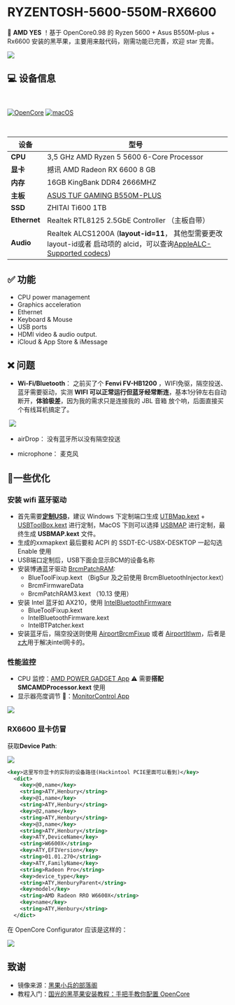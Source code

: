 # RYZENTOSH-5600-550M-RX6600

👏 **AMD YES** ！基于 OpenCore0.98 的 Ryzen 5600 + Asus B550M-plus + Rx6600 安装的黑苹果，主要用来敲代码，刚需功能已完善，欢迎 star 完善。

![](./static/info.png)

## 💻 设备信息

<br>

[![OpenCore](https://img.shields.io/badge/OpenCore-0.9.8-lightblue.svg)](https://github.com/acidanthera/OpenCorePkg) [![macOS](https://img.shields.io/badge/macOS-13.5.2-F09337.svg)](https://www.apple.com/macos/ventura)

</br>

| **设备**     | **型号**                                                                                                                                                                              |
| ------------ | ------------------------------------------------------------------------------------------------------------------------------------------------------------------------------------- |
| **CPU**      | 3,5 GHz AMD Ryzen 5 5600 6-Core Processor                                                                                                                                             |
| **显卡**     | 撼讯 AMD Radeon RX 6600 8 GB                                                                                                                                                          |
| **内存**     | 16GB KingBank DDR4 2666MHZ                                                                                                                                                            |
| **主板**     | [ASUS TUF GAMING B550M-PLUS](https://www.asus.com.cn/motherboards-components/motherboards/tuf-gaming/tuf-gaming-b550m-plus/)                                                          |
| **SSD**      | ZHITAI Ti600 1TB                                                                                                                                                                      |  |
| **Ethernet** | Realtek RTL8125 2.5GbE Controller （主板自带）                                                                                                                                        |
| **Audio**    | Realtek ALCS1200A (**layout-id=11**， 其他型需要更改layout-id或者 启动项的 alcid，可以查询[AppleALC-Supported codecs](https://github.com/acidanthera/applealc/wiki/supported-codecs)) |

## ✅ 功能

-  CPU power management
-  Graphics acceleration
-  Ethernet
-  Keyboard & Mouse
-  USB ports
-  HDMI video & audio output.
-  iCloud & App Store & iMessage

## ❌ 问题

-  **Wi-Fi/Bluetooth**： 之前买了个 **Fenvi FV-HB1200** ，WIFI免驱，隔空投送、蓝牙需要驱动，实测 **WIFI 可以正常运行但蓝牙经常断连**，基本1分钟左右自动断开，**体验极差**，因为我的需求只是连接我的 JBL 音箱 放个响，后面直接买个有线耳机搞定了。

​	![](./static/fenvi.png)

-  airDrop： 没有蓝牙所以没有隔空投送

-  microphone： 麦克风

## 🎉一些优化

### 安装 wifi 蓝牙驱动
- 首先需要[**定制USB**](https://apple.sqlsec.com/6-%E5%AE%9E%E7%94%A8%E5%A7%BF%E5%8A%BF/6-1.html)，建议 Windows 下定制端口生成 [UTBMap.kext](https://github.com/USBToolBox/tool) + [USBToolBox.kext](https://github.com/USBToolBox/kext) 进行定制，MacOS 下则可以选择 [USBMAP](https://github.com/corpnewt/USBMap) 进行定制，最终生成 **USBMAP.kext** 文件。
- 生成的xxmapkext 最后要和 ACPI 的 SSDT-EC-USBX-DESKTOP 一起勾选 Enable 使用
- USB端口定制后，USB下面会显示BCM的设备名称
- 安装博通蓝牙驱动 [BrcmPatchRAM](https://github.com/acidanthera/BrcmPatchRAM):
  - BlueToolFixup.kext （BigSur 及之前使用 BrcmBluetoothInjector.kext）
  - BrcmFirmwareData
  - BrcmPatchRAM3.kext （10.13 使用）
- 安装 Intel 蓝牙如 AX210，使用 [IntelBluetoothFirmware](https://github.com/OpenIntelWireless/IntelBluetoothFirmware)
  - BlueToolFixup.kext
  - IntelBluetoothFirmware.kext
  - IntelBTPatcher.kext
-  安装蓝牙后，隔空投送则使用 [AirportBrcmFixup](https://github.com/acidanthera/AirportBrcmFixup) 或者 [AirportItlwm](https://github.com/OpenIntelWireless/itlwm)，后者是[z大](https://github.com/zxystd)用于解决intel网卡的。

### 性能监控

- CPU 监控：[AMD POWER GADGET App](https://github.com/trulyspinach/SMCAMDProcessor) ⚠️ 需要**搭配 SMCAMDProcessor.kext** 使用
- 显示器亮度调节 🔅：[MonitorControl App](https://github.com/MonitorControl/MonitorControl)

![](./static/amd-power-gadget.png)

###   RX6600 显卡仿冒

获取**Device Path**:

![](./static/pcie.png)

```xml
<key>这里写你显卡的实际的设备路径(Hackintool PCIE里面可以看到)</key>
  <dict>
    <key>@0,name</key>
    <string>ATY,Henbury</string>
    <key>@1,name</key>
    <string>ATY,Henbury</string>
    <key>@2,name</key>
    <string>ATY,Henbury</string>
    <key>@3,name</key>
    <string>ATY,Henbury</string>
    <key>ATY,DeviceName</key>
    <string>W6600X</string>
    <key>ATY,EFIVersion</key>
    <string>01.01.270</string>
    <key>ATY,FamilyName</key>
    <string>Radeon Pro</string>
    <key>device_type</key>
    <string>ATY,HenburyParent</string>
    <key>model</key>
    <string>AMD Radeon RRO W6600X</string>
    <key>name</key>
    <string>ATY,Henbury</string>
  </dict>
```

在 OpenCore Configurator 应该是这样的：

![](./static/pcie-occ.png)

## 致谢

- 镜像来源：[黑果小兵的部落阁](https://blog.daliansky.net/macOS-Monterey-12.5.1-21G83-Release-version-with-OC-0.8.4-CLOVER-5148-and-FirPE-original-image.html)
- 教程入门：[国光的黑苹果安装教程：手把手教你配置 OpenCore](https://github.com/sqlsec/Hackintosh/tree/main)
